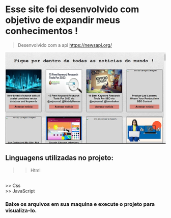 # Esse site foi desenvolvido com objetivo de expandir meus conhecimentos !

> Desenvolvido com a api https://newsapi.org/

<img src="./assets/img/redme.jpeg">

## Linguagens utilizadas no projeto:

>> Html
<br>
>> Css
<br>
>> JavaScript

### Baixe os arquivos em sua maquina e execute o projeto para visualiza-lo.

